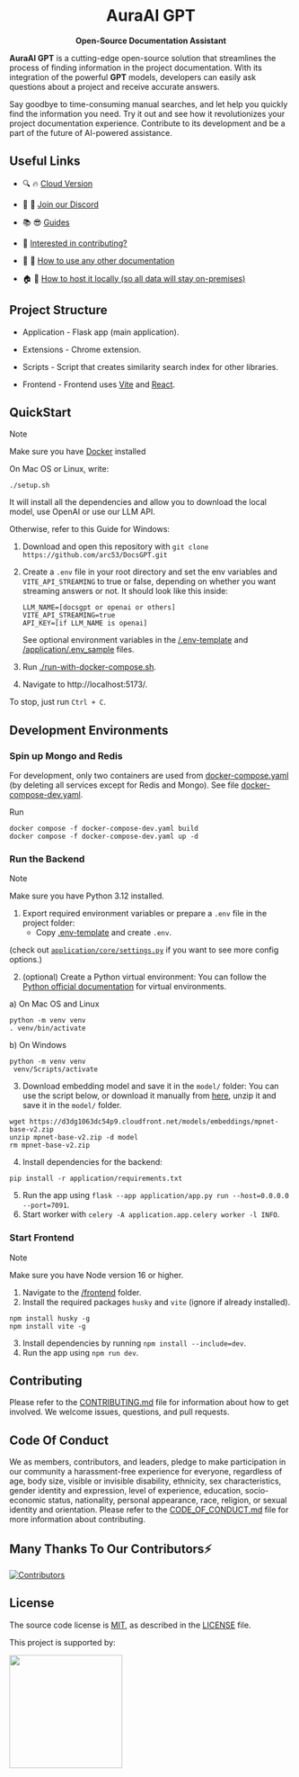 <h1 align="center">
  AuraAI GPT  
</h1>

<p align="center">
  <strong>Open-Source Documentation Assistant</strong>
</p>

<p align="left">
  <strong>AuraAI GPT</strong> is a cutting-edge open-source solution that streamlines the process of finding information in the project documentation. With its integration of the powerful <strong>GPT</strong> models, developers can easily ask questions about a project and receive accurate answers.
  
Say goodbye to time-consuming manual searches, and let <strong></strong> help you quickly find the information you need. Try it out and see how it revolutionizes your project documentation experience. Contribute to its development and be a part of the future of AI-powered assistance.
</p>

## Useful Links

- :mag: :fire: [Cloud Version](https://app.docsgpt.cloud/)

- :speech_balloon: :tada: [Join our Discord](https://discord.gg/n5BX8dh8rU)

- :books: :sunglasses: [Guides](https://docs.docsgpt.cloud/)

- :couple: [Interested in contributing?](https://github.com/arc53/DocsGPT/blob/main/CONTRIBUTING.md)

- :file_folder: :rocket: [How to use any other documentation](https://docs.docsgpt.cloud/Guides/How-to-train-on-other-documentation)

- :house: :closed_lock_with_key: [How to host it locally (so all data will stay on-premises)](https://docs.docsgpt.cloud/Guides/How-to-use-different-LLM)

## Project Structure

- Application - Flask app (main application).

- Extensions - Chrome extension.

- Scripts - Script that creates similarity search index for other libraries.

- Frontend - Frontend uses <a href="https://vitejs.dev/">Vite</a> and <a href="https://react.dev/">React</a>.

## QuickStart

> [!Note]
> Make sure you have [Docker](https://docs.docker.com/engine/install/) installed

On Mac OS or Linux, write:

`./setup.sh`

It will install all the dependencies and allow you to download the local model, use OpenAI or use our LLM API.

Otherwise, refer to this Guide for Windows:

1. Download and open this repository with `git clone https://github.com/arc53/DocsGPT.git`
2. Create a `.env` file in your root directory and set the env variables and `VITE_API_STREAMING` to true or false, depending on whether you want streaming answers or not.
   It should look like this inside:

   ```
   LLM_NAME=[docsgpt or openai or others] 
   VITE_API_STREAMING=true
   API_KEY=[if LLM_NAME is openai]
   ```

   See optional environment variables in the [/.env-template](https://github.com/arc53/DocsGPT/blob/main/.env-template) and [/application/.env_sample](https://github.com/arc53/DocsGPT/blob/main/application/.env_sample) files.

3. Run [./run-with-docker-compose.sh](https://github.com/arc53/DocsGPT/blob/main/run-with-docker-compose.sh).
4. Navigate to http://localhost:5173/.

To stop, just run `Ctrl + C`.

## Development Environments

### Spin up Mongo and Redis

For development, only two containers are used from [docker-compose.yaml](https://github.com/arc53/DocsGPT/blob/main/docker-compose.yaml) (by deleting all services except for Redis and Mongo).
See file [docker-compose-dev.yaml](./docker-compose-dev.yaml).

Run

```
docker compose -f docker-compose-dev.yaml build
docker compose -f docker-compose-dev.yaml up -d
```

### Run the Backend

> [!Note]
> Make sure you have Python 3.12 installed.

1. Export required environment variables or prepare a `.env` file in the project folder:
   - Copy [.env-template](https://github.com/arc53/DocsGPT/blob/main/application/.env-template) and create `.env`.

(check out [`application/core/settings.py`](application/core/settings.py) if you want to see more config options.)

2. (optional) Create a Python virtual environment:
   You can follow the [Python official documentation](https://docs.python.org/3/tutorial/venv.html) for virtual environments.

a) On Mac OS and Linux

```commandline
python -m venv venv
. venv/bin/activate
```

b) On Windows

```commandline
python -m venv venv
 venv/Scripts/activate
```

3. Download embedding model and save it in the `model/` folder:
You can use the script below, or download it manually from [here](https://d3dg1063dc54p9.cloudfront.net/models/embeddings/mpnet-base-v2.zip), unzip it and save it in the `model/` folder.

```commandline
wget https://d3dg1063dc54p9.cloudfront.net/models/embeddings/mpnet-base-v2.zip
unzip mpnet-base-v2.zip -d model
rm mpnet-base-v2.zip
```

4. Install dependencies for the backend:

```commandline
pip install -r application/requirements.txt
```

5. Run the app using `flask --app application/app.py run --host=0.0.0.0 --port=7091`.
6. Start worker with `celery -A application.app.celery worker -l INFO`.

### Start Frontend

> [!Note]
> Make sure you have Node version 16 or higher.

1. Navigate to the [/frontend](https://github.com/arc53/DocsGPT/tree/main/frontend) folder.
2. Install the required packages `husky` and `vite` (ignore if already installed).

```commandline
npm install husky -g
npm install vite -g
```

3. Install dependencies by running `npm install --include=dev`.
4. Run the app using `npm run dev`.

## Contributing

Please refer to the [CONTRIBUTING.md](CONTRIBUTING.md) file for information about how to get involved. We welcome issues, questions, and pull requests.

## Code Of Conduct

We as members, contributors, and leaders, pledge to make participation in our community a harassment-free experience for everyone, regardless of age, body size, visible or invisible disability, ethnicity, sex characteristics, gender identity and expression, level of experience, education, socio-economic status, nationality, personal appearance, race, religion, or sexual identity and orientation. Please refer to the [CODE_OF_CONDUCT.md](CODE_OF_CONDUCT.md) file for more information about contributing.

## Many Thanks To Our Contributors⚡

<a href="https://github.com/arc53/DocsGPT/graphs/contributors" alt="View Contributors">
  <img src="https://contrib.rocks/image?repo=arc53/DocsGPT" alt="Contributors" />
</a>

## License

The source code license is [MIT](https://opensource.org/license/mit/), as described in the [LICENSE](LICENSE) file.

<p>This project is supported by:</p>
<p>
  <a href="https://www.digitalocean.com/?utm_medium=opensource&utm_source=DocsGPT">
    <img src="https://opensource.nyc3.cdn.digitaloceanspaces.com/attribution/assets/SVG/DO_Logo_horizontal_blue.svg" width="201px">
  </a>
</p>
